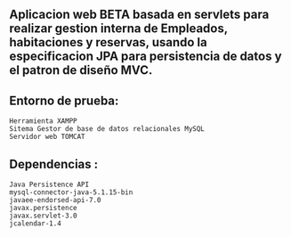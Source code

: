 
## Aplicacion web BETA basada en servlets para realizar gestion interna de Empleados, habitaciones y reservas,   usando la especificacion JPA para persistencia de datos y el patron de diseño MVC. 

## Entorno de prueba:
	
	Herramienta XAMPP
	Sitema Gestor de base de datos relacionales MySQL
	Servidor web TOMCAT 

## Dependencias :
	Java Persistence API
	mysql-connector-java-5.1.15-bin
	javaee-endorsed-api-7.0
	javax.persistence
	javax.servlet-3.0
	jcalendar-1.4
	
